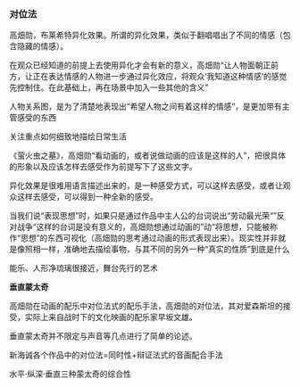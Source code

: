 ### 对位法

高畑勋，布莱希特异化效果。所谓的异化效果，类似于翻唱唱出了不同的情感（包含隐藏的情感）。

在观众已经知道的前提上去使用异化才会有新的意义，高畑勋“让人物面朝正前方，让正在表达情感的人物进一步通过异化效应，将观众‘我知道这种情感’的感觉先控制住。在此基础上，再在场景中加入一些其他的含义”

人物关系图，是为了清楚地表现出“希望人物之间有着这样的情感”，是更加带有主管感受的东西

关注重点如何细致地描绘日常生活

《萤火虫之墓》，高畑勋“看动画的，或者说做动画的应该是这样的人”，把很具体的形象以及应该怎样去感受作为前提写下了这些文字。

异化效果是很难用语言描述出来的，是一种感受方式，可以这样去感受，或者让观众这样去感受，可以得到一种全新的感受。

当我们说“表现思想”时，如果只是通过作品中主人公的台词说出“劳动最光荣“”反对战争“这样的台词是没有意义的，高畑勋想通过动画的”动“将思想，只能被称作“思想”的东西可视化（高畑勋的思考通过动画的形式表现出来）。现实性并非就是像照相一样，准确地去描绘事物，与其不同的另外一种“真实的性质”到底是什么

能乐、人形净琉璃很接近，舞台先行的艺术


**垂直蒙太奇**


高畑勋在动画的配乐中对位法式的配乐手法，高畑勋的对位法，其对爱森斯坦的接受，实际上来自战时下的文化映画的配乐家早坂文雄。


垂直蒙太奇并不限定与声音等几点进行了简单的论述。


新海诚各个作品中的对位法=同时性+辩证法式的音画配合手法


水平·纵深·垂直三种蒙太奇的综合性
